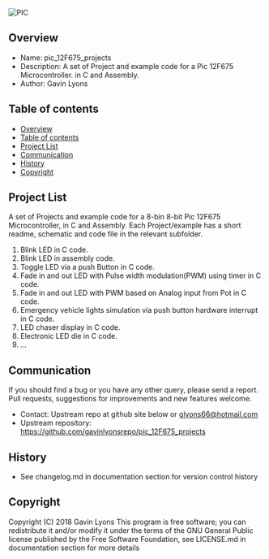 
 
![PIC](https://github.com/gavinlyonsrepo/pic_12F675_projects/blob/master/images/pic12F675.jpg)

Overview
--------------------------------------------
* Name: pic_12F675_projects
* Description: A set of Project and example code for a Pic 12F675 Microcontroller. 
in C and Assembly.
* Author: Gavin Lyons 

Table of contents
---------------------------

  * [Overview](#overview)
  * [Table of contents](#table-of-contents)
  * [Project List](#project-list)
  * [Communication](#communication)
  * [History](#history)
  * [Copyright](#copyright)


Project List
-----------------------------------------
A set of Projects and example code for a 8-bin 8-bit Pic 12F675 Microcontroller,
in C and Assembly.
Each Project/example has a short readme, schematic and code file
in the relevant subfolder.


1. Blink LED in C code.
2. Blink LED in assembly code.
3. Toggle LED via a push Button in C code.
4. Fade in and out LED with Pulse width modulation(PWM) using timer in C code. 
5. Fade in and out LED with PWM based on Analog input from Pot in C code.
6. Emergency vehicle lights simulation via push button hardware interrupt in C code.
7. LED chaser display in C code.
8. Electronic LED die in C code.
9. ... 

Communication
-----------
If you should find a bug or you have any other query, 
please send a report.
Pull requests, suggestions for improvements
and new features welcome.
* Contact: Upstream repo at github site below or glyons66@hotmail.com
* Upstream repository: https://github.com/gavinlyonsrepo/pic_12F675_projects

History
------------------

* See changelog.md in documentation section for version control history

 
Copyright
---------
Copyright (C) 2018 Gavin Lyons 
This program is free software; you can redistribute it and/or modify
it under the terms of the GNU General Public license published by
the Free Software Foundation, see LICENSE.md in documentation section 
for more details
